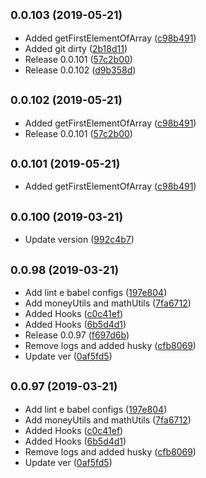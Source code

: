 ## <small>0.0.103 (2019-05-21)</small>

* Added getFirstElementOfArray ([c98b491](https://github.com/tecsinapse/es-utils/commit/c98b491))
* Added git dirty ([2b18d11](https://github.com/tecsinapse/es-utils/commit/2b18d11))
* Release 0.0.101 ([57c2b00](https://github.com/tecsinapse/es-utils/commit/57c2b00))
* Release 0.0.102 ([d9b358d](https://github.com/tecsinapse/es-utils/commit/d9b358d))



## <small>0.0.102 (2019-05-21)</small>

* Added getFirstElementOfArray ([c98b491](https://github.com/tecsinapse/es-utils/commit/c98b491))
* Release 0.0.101 ([57c2b00](https://github.com/tecsinapse/es-utils/commit/57c2b00))



## <small>0.0.101 (2019-05-21)</small>

* Added getFirstElementOfArray ([c98b491](https://github.com/tecsinapse/es-utils/commit/c98b491))



<a name="0.0.100"></a>
## <small>0.0.100 (2019-03-21)</small>

* Update version ([992c4b7](https://github.com/tecsinapse/es-utils/commit/992c4b7))



<a name="0.0.98"></a>
## <small>0.0.98 (2019-03-21)</small>

* Add lint e babel configs ([197e804](https://github.com/tecsinapse/es-utils/commit/197e804))
* Add moneyUtils and mathUtils ([7fa6712](https://github.com/tecsinapse/es-utils/commit/7fa6712))
* Added Hooks ([c0c41ef](https://github.com/tecsinapse/es-utils/commit/c0c41ef))
* Added Hooks ([6b5d4d1](https://github.com/tecsinapse/es-utils/commit/6b5d4d1))
* Release 0.0.97 ([f697d6b](https://github.com/tecsinapse/es-utils/commit/f697d6b))
* Remove logs and added husky ([cfb8069](https://github.com/tecsinapse/es-utils/commit/cfb8069))
* Update ver ([0af5fd5](https://github.com/tecsinapse/es-utils/commit/0af5fd5))



<a name="0.0.97"></a>
## <small>0.0.97 (2019-03-21)</small>

* Add lint e babel configs ([197e804](https://github.com/tecsinapse/es-utils/commit/197e804))
* Add moneyUtils and mathUtils ([7fa6712](https://github.com/tecsinapse/es-utils/commit/7fa6712))
* Added Hooks ([c0c41ef](https://github.com/tecsinapse/es-utils/commit/c0c41ef))
* Added Hooks ([6b5d4d1](https://github.com/tecsinapse/es-utils/commit/6b5d4d1))
* Remove logs and added husky ([cfb8069](https://github.com/tecsinapse/es-utils/commit/cfb8069))
* Update ver ([0af5fd5](https://github.com/tecsinapse/es-utils/commit/0af5fd5))



